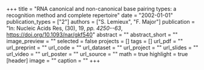 +++
title = "RNA canonical and non-canonical base pairing types: a recognition method and complete repertoire"
date = "2002-01-01"
publication_types = ["2"]
authors = ["S. Lemieux", "F. Major"]
publication = "In: Nucleic Acids Res, (30), 19, _pp. 4250--63_, https://doi.org/10.1093/nar/gkf540"
abstract = ""
abstract_short = ""
image_preview = ""
selected = false
projects = []
tags = []
url_pdf = ""
url_preprint = ""
url_code = ""
url_dataset = ""
url_project = ""
url_slides = ""
url_video = ""
url_poster = ""
url_source = ""
math = true
highlight = true
[header]
image = ""
caption = ""
+++
